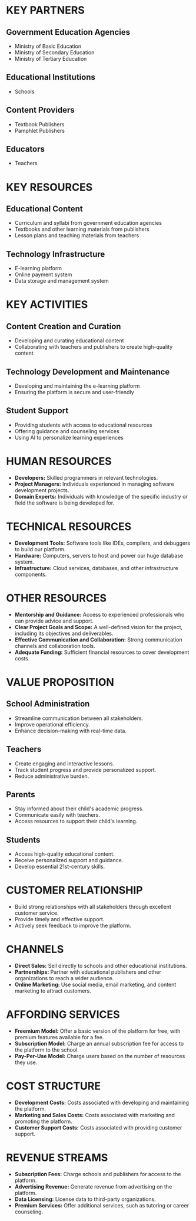 # KEY PARTNERS

## Government Education Agencies

- Ministry of Basic Education
- Ministry of Secondary Education
- Ministry of Tertiary Education

## Educational Institutions

- Schools

## Content Providers

- Textbook Publishers
- Pamphlet Publishers

## Educators

- Teachers

# KEY RESOURCES

## Educational Content

- Curriculum and syllabi from government education agencies
- Textbooks and other learning materials from publishers
- Lesson plans and teaching materials from teachers

## Technology Infrastructure

- E-learning platform
- Online payment system
- Data storage and management system

# KEY ACTIVITIES

## Content Creation and Curation

- Developing and curating educational content
- Collaborating with teachers and publishers to create high-quality content

## Technology Development and Maintenance

- Developing and maintaining the e-learning platform
- Ensuring the platform is secure and user-friendly

## Student Support

- Providing students with access to educational resources
- Offering guidance and counseling services
- Using AI to personalize learning experiences


# HUMAN RESOURCES

* **Developers:** Skilled programmers in relevant technologies.
* **Project Managers:** Individuals experienced in managing software development projects.
* **Domain Experts:** Individuals with knowledge of the specific industry or field the software is being developed for.

# TECHNICAL RESOURCES

* **Development Tools:** Software tools like IDEs, compilers, and debuggers to build our platform.
* **Hardware:** Computers, servers to host and power our huge database system.
* **Infrastructure:** Cloud services, databases, and other infrastructure components.

# OTHER RESOURCES

* **Mentorship and Guidance:** Access to experienced professionals who can provide advice and support.
* **Clear Project Goals and Scope:** A well-defined vision for the project, including its objectives and deliverables.
* **Effective Communication and Collaboration:** Strong communication channels and collaboration tools.
* **Adequate Funding:** Sufficient financial resources to cover development costs.


# VALUE PROPOSITION

## School Administration

- Streamline communication between all stakeholders.
- Improve operational efficiency.
- Enhance decision-making with real-time data.

## Teachers

- Create engaging and interactive lessons.
- Track student progress and provide personalized support.
- Reduce administrative burden.

## Parents

- Stay informed about their child's academic progress.
- Communicate easily with teachers.
- Access resources to support their child's learning.

## Students

- Access high-quality educational content.
- Receive personalized support and guidance.
- Develop essential 21st-century skills.

# CUSTOMER RELATIONSHIP

- Build strong relationships with all stakeholders through excellent customer service.
- Provide timely and effective support.
- Actively seek feedback to improve the platform.

# CHANNELS

* **Direct Sales:** Sell directly to schools and other educational institutions.
* **Partnerships:** Partner with educational publishers and other organizations to reach a wider audience.
* **Online Marketing:** Use social media, email marketing, and content marketing to attract customers.

# AFFORDING SERVICES

* **Freemium Model:** Offer a basic version of the platform for free, with premium features available for a fee.
* **Subscription Model:** Charge an annual subscription fee for access to the platform to the school.
* **Pay-Per-Use Model:** Charge users based on the number of resources they use.

# COST STRUCTURE

* **Development Costs:** Costs associated with developing and maintaining the platform.
* **Marketing and Sales Costs:** Costs associated with marketing and promoting the platform.
* **Customer Support Costs:** Costs associated with providing customer support.

# REVENUE STREAMS

* **Subscription Fees:** Charge schools and publishers for access to the platform.
* **Advertising Revenue:** Generate revenue from advertising on the platform.
* **Data Licensing:** License data to third-party organizations.
* **Premium Services:** Offer additional services, such as tutoring or career counseling.
